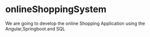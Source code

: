 # onlineShoppingSystem
We are going to develop the online Shopping Application using the Angular,Springboot and SQL
